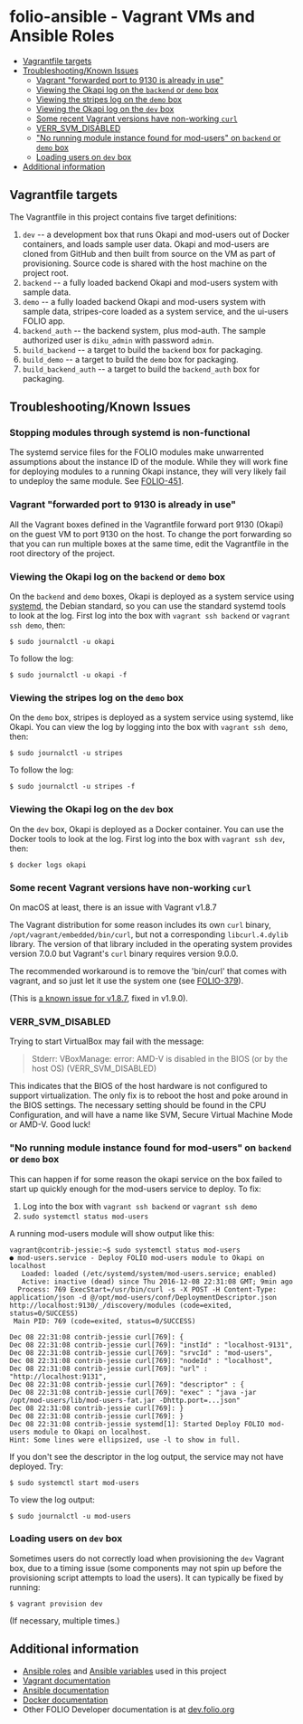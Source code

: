 # folio-ansible - Vagrant VMs and Ansible Roles

<!-- ../../okapi/doc/md2toc -l 2 index.md -->
* [Vagrantfile targets](#vagrantfile-targets)
* [Troubleshooting/Known Issues](#troubleshootingknown-issues)
    * [Vagrant "forwarded port to 9130 is already in use"](#vagrant-forwarded-port-to-9130-is-already-in-use)
    * [Viewing the Okapi log on the `backend` or `demo` box](#viewing-the-okapi-log-on-the-backend-or-demo-box)
    * [Viewing the stripes log on the `demo` box](#viewing-the-stripes-log-on-the-demo-box)
    * [Viewing the Okapi log on the `dev` box](#viewing-the-okapi-log-on-the-dev-box)
    * [Some recent Vagrant versions have non-working `curl`](#some-recent-vagrant-versions-have-non-working-curl)
    * [VERR_SVM_DISABLED](#verrsvmdisabled)
    * ["No running module instance found for mod-users" on `backend` or `demo` box](#no-running-module-instance-found-for-mod-users-on-backend-or-demo-box)
    * [Loading users on `dev` box](#loading-users-on-dev-box)
* [Additional information](#additional-information)

## Vagrantfile targets

The Vagrantfile in this project contains five target definitions:

1. `dev` -- a development box that runs Okapi and mod-users out of Docker
   containers, and loads sample user data. Okapi and mod-users are
   cloned from GitHub and then built from source on the VM as part of
   provisioning. Source code is shared with the host machine on the
   project root.
2. `backend` -- a fully loaded backend Okapi and mod-users system with
   sample data.
3. `demo` -- a fully loaded backend Okapi and mod-users system with
   sample data, stripes-core loaded as a system service, and the
   ui-users FOLIO app.
4. `backend_auth` -- the backend system, plus mod-auth. The sample
   authorized user is `diku_admin` with password `admin`.
5. `build_backend` -- a target to build the `backend` box for
   packaging.
6. `build_demo` -- a target to build the `demo` box for packaging.
7. `build_backend_auth` -- a target to build the `backend_auth` box
   for packaging.

## Troubleshooting/Known Issues

### Stopping modules through systemd is non-functional

The systemd service files for the FOLIO modules make unwarrented
assumptions about the instance ID of the module. While they will work
fine for deploying modules to a running Okapi instance, they will very
likely fail to undeploy the same module. See
[FOLIO-451](https://issues.folio.org/browse/FOLIO-451).

### Vagrant "forwarded port to 9130 is already in use"

All the Vagrant boxes defined in the Vagrantfile forward port 9130
(Okapi) on the guest VM to port 9130 on the host. To change the port
forwarding so that you can run multiple boxes at the same time, edit
the Vagrantfile in the root directory of the project.

### Viewing the Okapi log on the `backend` or `demo` box

On the `backend` and `demo` boxes, Okapi is deployed as a system
service using
[systemd](https://www.freedesktop.org/wiki/Software/systemd/), the
Debian standard, so you can use the standard systemd tools to look at
the log. First log into the box with `vagrant ssh backend` or `vagrant
ssh demo`, then:

    $ sudo journalctl -u okapi

To follow the log:

    $ sudo journalctl -u okapi -f

### Viewing the stripes log on the `demo` box

On the `demo` box, stripes is deployed as a system service using
systemd, like Okapi. You can view the log by logging into the box with
`vagrant ssh demo`, then:

    $ sudo journalctl -u stripes

To follow the log:

    $ sudo journalctl -u stripes -f

### Viewing the Okapi log on the `dev` box

On the `dev` box, Okapi is deployed as a Docker container. You can use
the Docker tools to look at the log. First log into the box with
`vagrant ssh dev`, then:

    $ docker logs okapi

### Some recent Vagrant versions have non-working `curl`

On macOS at least, there is an issue with Vagrant v1.8.7

The Vagrant distribution for some reason includes its own `curl` binary,
`/opt/vagrant/embedded/bin/curl`, but not a corresponding
`libcurl.4.dylib` library. The version of that library included in the
operating system provides version 7.0.0 but Vagrant's `curl` binary
requires version 9.0.0.

The recommended workaround is to remove the 'bin/curl' that comes
with vagrant, and so just let it use the system one (see
[FOLIO-379](https://issues.folio.org/browse/FOLIO-379)).

(This is
[a known issue for v1.8.7](https://github.com/mitchellh/vagrant/issues/7969),
fixed in v1.9.0).

### VERR_SVM_DISABLED

Trying to start VirtualBox may fail with the message:

> Stderr: VBoxManage: error: AMD-V is disabled in the BIOS (or by the host OS) (VERR_SVM_DISABLED)

This indicates that the BIOS of the host hardware is not configured to
support virtualization. The only fix is to reboot the host and poke
around in the BIOS settings. The necessary setting should be found in
the CPU Configuration, and will have a name like SVM, Secure Virtual
Machine Mode or AMD-V. Good luck!

### "No running module instance found for mod-users" on `backend` or `demo` box

This can happen if for some reason the okapi service on the box failed
to start up quickly enough for the mod-users service to deploy. To
fix:

1. Log into the box with `vagrant ssh backend` or `vagrant ssh demo`
2. `sudo systemctl status mod-users`

A running mod-users module will show output like this:

```
vagrant@contrib-jessie:~$ sudo systemctl status mod-users
● mod-users.service - Deploy FOLIO mod-users module to Okapi on localhost
   Loaded: loaded (/etc/systemd/system/mod-users.service; enabled)
   Active: inactive (dead) since Thu 2016-12-08 22:31:08 GMT; 9min ago
  Process: 769 ExecStart=/usr/bin/curl -s -X POST -H Content-Type: application/json -d @/opt/mod-users/conf/DeploymentDescriptor.json http://localhost:9130/_/discovery/modules (code=exited, status=0/SUCCESS)
 Main PID: 769 (code=exited, status=0/SUCCESS)

Dec 08 22:31:08 contrib-jessie curl[769]: {
Dec 08 22:31:08 contrib-jessie curl[769]: "instId" : "localhost-9131",
Dec 08 22:31:08 contrib-jessie curl[769]: "srvcId" : "mod-users",
Dec 08 22:31:08 contrib-jessie curl[769]: "nodeId" : "localhost",
Dec 08 22:31:08 contrib-jessie curl[769]: "url" : "http://localhost:9131",
Dec 08 22:31:08 contrib-jessie curl[769]: "descriptor" : {
Dec 08 22:31:08 contrib-jessie curl[769]: "exec" : "java -jar /opt/mod-users/lib/mod-users-fat.jar -Dhttp.port=...json"
Dec 08 22:31:08 contrib-jessie curl[769]: }
Dec 08 22:31:08 contrib-jessie curl[769]: }
Dec 08 22:31:08 contrib-jessie systemd[1]: Started Deploy FOLIO mod-users module to Okapi on localhost.
Hint: Some lines were ellipsized, use -l to show in full.
```

If you don't see the descriptor in the log output, the service may not
have deployed. Try:

    $ sudo systemctl start mod-users

To view the log output:

    $ sudo journalctl -u mod-users

### Loading users on `dev` box

Sometimes users do not correctly load when provisioning the `dev`
Vagrant box, due to a timing issue (some components may not spin up
before the provisioning script attempts to load the users). It can
typically be fixed by running:

    $ vagrant provision dev

(If necessary, multiple times.)

## Additional information

* [Ansible roles](ansible-roles.md) and
  [Ansible variables](ansible-variables.md) used in this project
* [Vagrant documentation](https://www.vagrantup.com/docs/)
* [Ansible documentation](http://docs.ansible.com/ansible/index.html)
* [Docker documentation](https://docs.docker.com/)
* Other FOLIO Developer documentation is at [dev.folio.org](http://dev.folio.org/)
